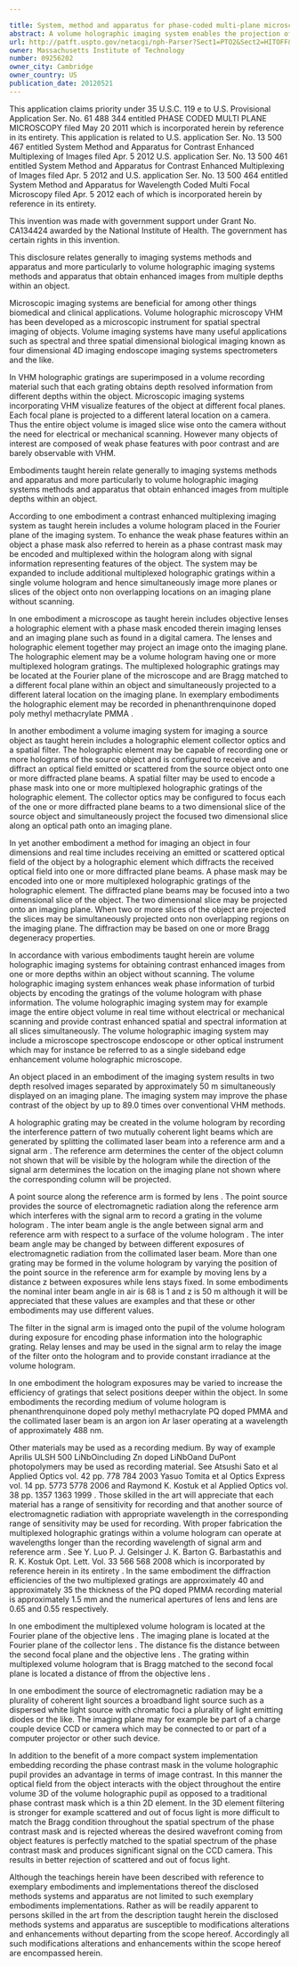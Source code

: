 ```yaml
---

title: System, method and apparatus for phase-coded multi-plane microscopy
abstract: A volume holographic imaging system enables the projection of a two-dimensional (2D) slice of a four-dimensional (4D) object. The 4D source object is illuminated to emit or scatter an optical field. A holographic element having one or more recorded holograms receives and diffracts the optical field into a diffracted plane beam. A phase mask is encoded in one or more multiplexed holographic gratings of the holographic element using a spatial filter. A collector lens focuses the diffracted plane beam to a 2D slice of the 4D probing source object. The focused 2D slice is projected onto a 2D imaging plane. The holographic element may have multiple multiplexed holograms that are arranged to diffract light from a corresponding slice of the 4D probing source object to a non-overlapping region of the detector.
url: http://patft.uspto.gov/netacgi/nph-Parser?Sect1=PTO2&Sect2=HITOFF&p=1&u=%2Fnetahtml%2FPTO%2Fsearch-adv.htm&r=1&f=G&l=50&d=PALL&S1=09256202&OS=09256202&RS=09256202
owner: Massachusetts Institute of Technology
number: 09256202
owner_city: Cambridge
owner_country: US
publication_date: 20120521
---
```

This application claims priority under 35 U.S.C. 119 e to U.S. Provisional Application Ser. No. 61 488 344 entitled PHASE CODED MULTI PLANE MICROSCOPY filed May 20 2011 which is incorporated herein by reference in its entirety. This application is related to U.S. application Ser. No. 13 500 467 entitled System Method and Apparatus for Contrast Enhanced Multiplexing of Images filed Apr. 5 2012 U.S. application Ser. No. 13 500 461 entitled System Method and Apparatus for Contrast Enhanced Multiplexing of Images filed Apr. 5 2012 and U.S. application Ser. No. 13 500 464 entitled System Method and Apparatus for Wavelength Coded Multi Focal Microscopy filed Apr. 5 2012 each of which is incorporated herein by reference in its entirety.

This invention was made with government support under Grant No. CA134424 awarded by the National Institute of Health. The government has certain rights in this invention.

This disclosure relates generally to imaging systems methods and apparatus and more particularly to volume holographic imaging systems methods and apparatus that obtain enhanced images from multiple depths within an object.

Microscopic imaging systems are beneficial for among other things biomedical and clinical applications. Volume holographic microscopy VHM has been developed as a microscopic instrument for spatial spectral imaging of objects. Volume imaging systems have many useful applications such as spectral and three spatial dimensional biological imaging known as four dimensional 4D imaging endoscope imaging systems spectrometers and the like.

In VHM holographic gratings are superimposed in a volume recording material such that each grating obtains depth resolved information from different depths within the object. Microscopic imaging systems incorporating VHM visualize features of the object at different focal planes. Each focal plane is projected to a different lateral location on a camera. Thus the entire object volume is imaged slice wise onto the camera without the need for electrical or mechanical scanning. However many objects of interest are composed of weak phase features with poor contrast and are barely observable with VHM.

Embodiments taught herein relate generally to imaging systems methods and apparatus and more particularly to volume holographic imaging systems methods and apparatus that obtain enhanced images from multiple depths within an object.

According to one embodiment a contrast enhanced multiplexing imaging system as taught herein includes a volume hologram placed in the Fourier plane of the imaging system. To enhance the weak phase features within an object a phase mask also referred to herein as a phase contrast mask may be encoded and multiplexed within the hologram along with signal information representing features of the object. The system may be expanded to include additional multiplexed holographic gratings within a single volume hologram and hence simultaneously image more planes or slices of the object onto non overlapping locations on an imaging plane without scanning.

In one embodiment a microscope as taught herein includes objective lenses a holographic element with a phase mask encoded therein imaging lenses and an imaging plane such as found in a digital camera. The lenses and holographic element together may project an image onto the imaging plane. The holographic element may be a volume hologram having one or more multiplexed hologram gratings. The multiplexed holographic gratings may be located at the Fourier plane of the microscope and are Bragg matched to a different focal plane within an object and simultaneously projected to a different lateral location on the imaging plane. In exemplary embodiments the holographic element may be recorded in phenanthrenquinone doped poly methyl methacrylate PMMA .

In another embodiment a volume imaging system for imaging a source object as taught herein includes a holographic element collector optics and a spatial filter. The holographic element may be capable of recording one or more holograms of the source object and is configured to receive and diffract an optical field emitted or scattered from the source object onto one or more diffracted plane beams. A spatial filter may be used to encode a phase mask into one or more multiplexed holographic gratings of the holographic element. The collector optics may be configured to focus each of the one or more diffracted plane beams to a two dimensional slice of the source object and simultaneously project the focused two dimensional slice along an optical path onto an imaging plane.

In yet another embodiment a method for imaging an object in four dimensions and real time includes receiving an emitted or scattered optical field of the object by a holographic element which diffracts the received optical field into one or more diffracted plane beams. A phase mask may be encoded into one or more multiplexed holographic gratings of the holographic element. The diffracted plane beams may be focused into a two dimensional slice of the object. The two dimensional slice may be projected onto an imaging plane. When two or more slices of the object are projected the slices may be simultaneously projected onto non overlapping regions on the imaging plane. The diffraction may be based on one or more Bragg degeneracy properties.

In accordance with various embodiments taught herein are volume holographic imaging systems for obtaining contrast enhanced images from one or more depths within an object without scanning. The volume holographic imaging system enhances weak phase information of turbid objects by encoding the gratings of the volume hologram with phase information. The volume holographic imaging system may for example image the entire object volume in real time without electrical or mechanical scanning and provide contrast enhanced spatial and spectral information at all slices simultaneously. The volume holographic imaging system may include a microscope spectroscope endoscope or other optical instrument which may for instance be referred to as a single sideband edge enhancement volume holographic microscope.

An object placed in an embodiment of the imaging system results in two depth resolved images separated by approximately 50 m simultaneously displayed on an imaging plane. The imaging system may improve the phase contrast of the object by up to 89.0 times over conventional VHM methods.

A holographic grating may be created in the volume hologram by recording the interference pattern of two mutually coherent light beams which are generated by splitting the collimated laser beam into a reference arm and a signal arm . The reference arm determines the center of the object column not shown that will be visible by the hologram while the direction of the signal arm determines the location on the imaging plane not shown where the corresponding column will be projected.

A point source along the reference arm is formed by lens . The point source provides the source of electromagnetic radiation along the reference arm which interferes with the signal arm to record a grating in the volume hologram . The inter beam angle is the angle between signal arm and reference arm with respect to a surface of the volume hologram . The inter beam angle may be changed by between different exposures of electromagnetic radiation from the collimated laser beam. More than one grating may be formed in the volume hologram by varying the position of the point source in the reference arm for example by moving lens by a distance z between exposures while lens stays fixed. In some embodiments the nominal inter beam angle in air is 68 is 1 and z is 50 m although it will be appreciated that these values are examples and that these or other embodiments may use different values.

The filter in the signal arm is imaged onto the pupil of the volume hologram during exposure for encoding phase information into the holographic grating. Relay lenses and may be used in the signal arm to relay the image of the filter onto the hologram and to provide constant irradiance at the volume hologram.

In one embodiment the hologram exposures may be varied to increase the efficiency of gratings that select positions deeper within the object. In some embodiments the recording medium of volume hologram is phenanthrenquinone doped poly methyl methacrylate PQ doped PMMA and the collimated laser beam is an argon ion Ar laser operating at a wavelength of approximately 488 nm.

Other materials may be used as a recording medium. By way of example Aprilis ULSH 500 LiNbOincluding Zn doped LiNbOand DuPont photopolymers may be used as recording material. See Atsushi Sato et al Applied Optics vol. 42 pp. 778 784 2003 Yasuo Tomita et al Optics Express vol. 14 pp. 5773 5778 2006 and Raymond K. Kostuk et al Applied Optics vol. 38 pp. 1357 1363 1999 . Those skilled in the art will appreciate that each material has a range of sensitivity for recording and that another source of electromagnetic radiation with appropriate wavelength in the corresponding range of sensitivity may be used for recording. With proper fabrication the multiplexed holographic gratings within a volume hologram can operate at wavelengths longer than the recording wavelength of signal arm and reference arm . See Y. Luo P. J. Gelsinger J. K. Barton G. Barbastathis and R. K. Kostuk Opt. Lett. Vol. 33 566 568 2008 which is incorporated by reference herein in its entirety . In the same embodiment the diffraction efficiencies of the two multiplexed gratings are approximately 40 and approximately 35 the thickness of the PQ doped PMMA recording material is approximately 1.5 mm and the numerical apertures of lens and lens are 0.65 and 0.55 respectively.

In one embodiment the multiplexed volume hologram is located at the Fourier plane of the objective lens . The imaging plane is located at the Fourier plane of the collector lens . The distance fis the distance between the second focal plane and the objective lens . The grating within multiplexed volume hologram that is Bragg matched to the second focal plane is located a distance of ffrom the objective lens .

In one embodiment the source of electromagnetic radiation may be a plurality of coherent light sources a broadband light source such as a dispersed white light source with chromatic foci a plurality of light emitting diodes or the like. The imaging plane may for example be part of a charge couple device CCD or camera which may be connected to or part of a computer projector or other such device.

In addition to the benefit of a more compact system implementation embedding recording the phase contrast mask in the volume holographic pupil provides an advantage in terms of image contrast. In this manner the optical field from the object interacts with the object throughout the entire volume 3D of the volume holographic pupil as opposed to a traditional phase contrast mask which is a thin 2D element. In the 3D element filtering is stronger for example scattered and out of focus light is more difficult to match the Bragg condition throughout the spatial spectrum of the phase contrast mask and is rejected whereas the desired wavefront coming from object features is perfectly matched to the spatial spectrum of the phase contrast mask and produces significant signal on the CCD camera. This results in better rejection of scattered and out of focus light.

Although the teachings herein have been described with reference to exemplary embodiments and implementations thereof the disclosed methods systems and apparatus are not limited to such exemplary embodiments implementations. Rather as will be readily apparent to persons skilled in the art from the description taught herein the disclosed methods systems and apparatus are susceptible to modifications alterations and enhancements without departing from the scope hereof. Accordingly all such modifications alterations and enhancements within the scope hereof are encompassed herein.

